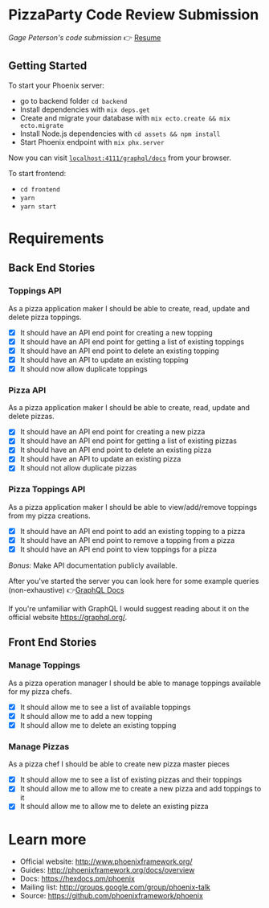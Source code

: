 # PizzaParty Code Review Submission

_Gage Peterson's code submission_ 👉 [Resume](http://justgage.github.io/resume/)

## Getting Started

To start your Phoenix server:

- go to backend folder `cd backend`
- Install dependencies with `mix deps.get`
- Create and migrate your database with `mix ecto.create && mix ecto.migrate`
- Install Node.js dependencies with `cd assets && npm install`
- Start Phoenix endpoint with `mix phx.server`

Now you can visit [`localhost:4111/graphql/docs`](http://localhost:4111/graphql/docs) from your browser.

To start frontend:

- `cd frontend`
- `yarn`
- `yarn start`

# Requirements

## Back End Stories

### Toppings API

As a pizza application maker I should be able to create, read, update and delete pizza toppings.

- [x] It should have an API end point for creating a new topping
- [x] It should have an API end point for getting a list of existing toppings
- [x] It should have an API end point to delete an existing topping
- [x] It should have an API to update an existing topping
- [x] It should now allow duplicate toppings

### Pizza API

As a pizza application maker I should be able to create, read, update and delete pizzas.

- [x] It should have an API end point for creating a new pizza
- [x] It should have an API end point for getting a list of existing pizzas
- [x] It should have an API end point to delete an existing pizza
- [x] It should have an API to update an existing pizza
- [x] It should not allow duplicate pizzas

### Pizza Toppings API

As a pizza application maker I should be able to view/add/remove toppings from my pizza creations.

- [x] It should have an API end point to add an existing topping to a pizza
- [x] It should have an API end point to remove a topping from a pizza
- [x] It should have an API end point to view toppings for a pizza

_Bonus:_ Make API documentation publicly available.

After you've started the server you can look here for some example queries (non-exhaustive) 👉[GraphQL Docs](<http://0.0.0.0:4111/graphql/docs?query=mutation%20createPizza%20%7B%0A%20%20createPizza(name%3A%20%22Gage%27s%20Pizza%22)%20%7B%0A%20%20%20%20id%0A%20%20%7D%0A%7D%0A%0Amutation%20createTopping%20%7B%0A%20%20createTopping(name%3A%20%22Cheese%20(VEGAN)%22)%20%7B%0A%20%20%20%20id%0A%20%20%20%20name%0A%20%20%7D%0A%7D%0A%0Amutation%20deleteGagesPizza%20%7B%0A%20%20deletePizza(id%3A%20%22f1e1acfd-4a34-4318-ad4f-b4acf7df8644%22)%20%7B%0A%20%20%20%20name%0A%20%20%20%20id%0A%20%20%7D%0A%7D%0A%0Amutation%20updateGagesPizza%20%7B%0A%20%20updatePizza(id%3A%20%22f1e1acfd-4a34-4318-ad4f-b4acf7df8644%22%2C%20name%3A%20%22Gage%27s%20special%20Pizza%22)%20%7B%0A%20%20%20%20name%0A%20%20%20%20id%0A%20%20%7D%0A%7D%0A%0Amutation%20addTopping%20%7B%0A%20%20addToppings(pizzaId%3A%20%22d6855a7b-fde0-46b2-abd9-6f1a8f23908e%22%2C%20toppingIds%3A%20%5B%2275d8062f-6000-4b0e-8b70-4895a88a418d%22%5D)%20%7B%0A%20%20%20%20name%0A%20%20%20%20id%0A%20%20%7D%0A%7D%0A%0Aquery%20getAll%20%7B%0A%20%20pizzas%20%7B%0A%20%20%20%20id%0A%20%20%20%20name%0A%20%20%20%20toppings%20%7B%0A%20%20%20%20%20%20id%0A%20%20%20%20%20%20name%0A%20%20%20%20%7D%0A%20%20%7D%0A%20%20%0A%20%20toppings%20%7B%0A%20%20%20%20name%0A%20%20%20%20id%0A%20%20%7D%0A%7D>)

If you're unfamiliar with GraphQL I would suggest reading about it on the official website https://graphql.org/.

## Front End Stories

### Manage Toppings

As a pizza operation manager I should be able to manage toppings available for my pizza chefs.

- [x] It should allow me to see a list of available toppings
- [x] It should allow me to add a new topping
- [x] It should allow me to delete an existing topping

### Manage Pizzas

As a pizza chef I should be able to create new pizza master pieces

- [x] It should allow me to see a list of existing pizzas and their toppings
- [x] It should allow me to allow me to create a new pizza and add toppings to it
- [x] It should allow me to allow me to delete an existing pizza

# Learn more

- Official website: http://www.phoenixframework.org/
- Guides: http://phoenixframework.org/docs/overview
- Docs: https://hexdocs.pm/phoenix
- Mailing list: http://groups.google.com/group/phoenix-talk
- Source: https://github.com/phoenixframework/phoenix
